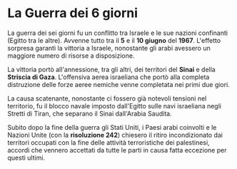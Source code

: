 # La Guerra dei 6 giorni

La guerra dei sei giorni fu un conflitto tra Israele e le sue nazioni confinanti
(Egitto tra le altre). Avvenne tutto tra il **5** e il **10 giugno** del
**1967**. L'effetto sorpresa garantì la vittoria a Israele, nonostante gli arabi
avessero un maggiore numero di risorse a disposizione.

La vittoria portò all'annessione, tra gli altri, dei territori del **Sinai** e
della **Striscia di Gaza**. L'offensiva aerea israeliana che portò alla completa
distruzione delle forze aeree nemiche venne completata nei primi due giori.

La causa scatenante, nonostante ci fossero già notevoli tensioni nel territorio,
fu il blocco navale imposto dall'Egitto sulle navi israeliana negli Stretti di
Tiran, che separano il Sinai dall'Arabia Saudita.

Subito dopo la fine della guerra gli Stati Uniti, i Paesi arabi coinvolti e le
Nazioni Unite (con la **risoluzione 242**) chiesero il ritiro incondizionato dai
territori occupati con la fine delle attività terroristiche dei palestinesi,
accordi che vennero accettati da tutte le parti in causa fatta eccezione per
questi ultimi.
